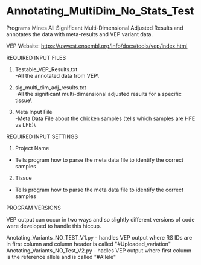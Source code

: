 # Annotating_MultiDim_No_Stats_Test

Programs Mines All Significant Multi-Dimensional Adjusted Results
and annotates the data with meta-results and VEP variant data.

VEP Website: https://uswest.ensembl.org/info/docs/tools/vep/index.html

REQUIRED INPUT FILES

1. Testable_VEP_Results.txt\
-All the annotated data from VEP\

2. sig_multi_dim_adj_results.txt\
-All the significant multi-dimensional adjusted results for a specific tissue\

3. Meta Input File\
-Meta Data File about the chicken samples (tells which samples are HFE vs LFE)\

REQUIRED INPUT SETTINGS

1. Project Name
- Tells program how to parse the meta data file to identify the correct samples

2. Tissue
- Tells program how to parse the meta data file to identify the correct samples

PROGRAM VERSIONS

VEP output can occur in two ways and so slightly different versions of code were developed
to handle this hiccup. 

Anotating_Variants_NO_TEST_V1.py - handles VEP output where RS IDs are in first column and column header is called "#Uploaded_variation"
Anotating_Variants_NO_Test_V2.py - hadles VEP output where first column is the reference allele and is called "#Allele"
